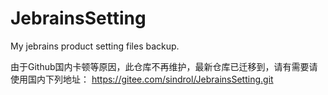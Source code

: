 # JebrainsSetting
My jebrains product setting files backup.


由于Github国内卡顿等原因，此仓库不再维护，最新仓库已迁移到，请有需要请使用国内下列地址：
https://gitee.com/sindrol/JebrainsSetting.git
